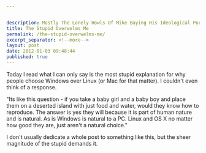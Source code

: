 ```yaml
---


description: Mostly The Lonely Howls Of Mike Baying His Ideological Purity At The Moon
title: The Stupid Overwelms Me
permalink: /the-stupid-overwelms-me/
excerpt_separator: <!--more-->
layout: post
date: 2012-01-03 09:48:44
published: true
---
```



Today I read what I can only say is the most stupid explanation for why people choose Windows over Linux (or Mac for that matter). I couldn't even think of a response.

"Its like this question - if you take a baby girl and a baby boy and place them on a deserted island with just food and water, would they know how to reproduce. The answer is yes they will because it is part of human nature and is natural. As is Windows is natural to a PC. Linux and OS X no matter how good they are, just aren't a natural choice."

I don't usually dedicate a whole post to something like this, but the sheer magnitude of the stupid demands it.
